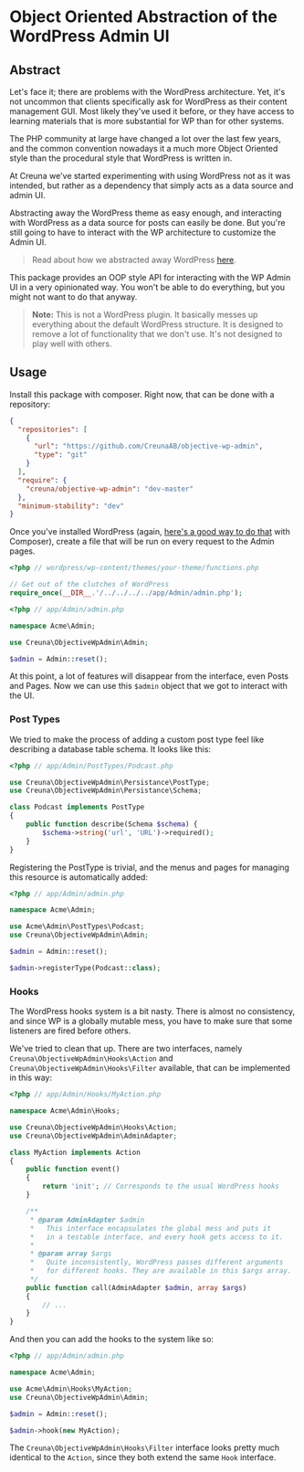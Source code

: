 # Object Oriented Abstraction of the WordPress Admin UI

## Abstract
Let's face it; there are problems with the WordPress architecture. Yet, it's not uncommon
that clients specifically ask for WordPress as their content management GUI. Most likely
they've used it before, or they have access to learning materials that is more
substantial for WP than for other systems.

The PHP community at large have changed a lot over the last few years, and the common
convention nowadays it a much more Object Oriented style than the procedural style
that WordPress is written in.

At Creuna we've started experimenting with using WordPress not as it was intended,
but rather as a dependency that simply acts as a data source and admin UI.

Abstracting away the WordPress theme as easy enough, and interacting with WordPress as
a data source for posts can easily be done. But you're still going to have to interact
with the WP architecture to customize the Admin UI.

> Read about how we abstracted away WordPress [here](https://medium.com/p/95d7a5a7ddd7).

This package provides an OOP style API for interacting with the WP Admin UI in a very
opinionated way. You won't be able to do everything, but you might not want to do that
anyway.

> **Note:** This is not a WordPress plugin. It basically messes up everything about
> the default WordPress structure. It is designed to remove a lot of functionality
> that we don't use. It's not designed to play well with others.

## Usage
Install this package with composer. Right now, that can be done with a repository:

```json
{
  "repositories": [
    {
      "url": "https://github.com/CreunaAB/objective-wp-admin",
      "type": "git"
    }
  ],
  "require": {
    "creuna/objective-wp-admin": "dev-master"
  },
  "minimum-stability": "dev"
}
```

Once you've installed WordPress (again, [here's a good way to do that](https://medium.com/p/95d7a5a7ddd7) with Composer),
create a file that will be run on every request to the Admin pages.

```php
<?php // wordpress/wp-content/themes/your-theme/functions.php

// Get out of the clutches of WordPress
require_once(__DIR__.'/../../../../app/Admin/admin.php');
```

```php
<?php // app/Admin/admin.php

namespace Acme\Admin;

use Creuna\ObjectiveWpAdmin\Admin;

$admin = Admin::reset();
```

At this point, a lot of features will disappear from the interface, even Posts and Pages.
Now we can use this `$admin` object that we got to interact with the UI.

### Post Types
We tried to make the process of adding a custom post type feel like describing a database
table schema. It looks like this:

```php
<?php // app/Admin/PostTypes/Podcast.php

use Creuna\ObjectiveWpAdmin\Persistance\PostType;
use Creuna\ObjectiveWpAdmin\Persistance\Schema;

class Podcast implements PostType
{
    public function describe(Schema $schema) {
        $schema->string('url', 'URL')->required();
    }
}
```

Registering the PostType is trivial, and the menus and pages for managing
this resource is automatically added:

```php
<?php // app/Admin/admin.php

namespace Acme\Admin;

use Acme\Admin\PostTypes\Podcast;
use Creuna\ObjectiveWpAdmin\Admin;

$admin = Admin::reset();

$admin->registerType(Podcast::class);
```

### Hooks
The WordPress hooks system is a bit nasty. There is almost no consistency, and since WP is
a globally mutable mess, you have to make sure that some listeners are fired before others.

We've tried to clean that up. There are two interfaces, namely `Creuna\ObjectiveWpAdmin\Hooks\Action`
and `Creuna\ObjectiveWpAdmin\Hooks\Filter` available, that can be implemented in this way:

```php
<?php // app/Admin/Hooks/MyAction.php

namespace Acme\Admin\Hooks;

use Creuna\ObjectiveWpAdmin\Hooks\Action;
use Creuna\ObjectiveWpAdmin\AdminAdapter;

class MyAction implements Action
{
    public function event()
    {
        return 'init'; // Corresponds to the usual WordPress hooks
    }

    /**
     * @param AdminAdapter $admin
     *   This interface encapsulates the global mess and puts it
     *   in a testable interface, and every hook gets access to it.
     *
     * @param array $args
     *   Quite inconsistently, WordPress passes different arguments
     *   for different hooks. They are available in this $args array.
     */
    public function call(AdminAdapter $admin, array $args)
    {
        // ...
    }
}
```

And then you can add the hooks to the system like so:

```php
<?php // app/Admin/admin.php

namespace Acme\Admin;

use Acme\Admin\Hooks\MyAction;
use Creuna\ObjectiveWpAdmin\Admin;

$admin = Admin::reset();

$admin->hook(new MyAction);
```

The `Creuna\ObjectiveWpAdmin\Hooks\Filter` interface looks pretty much identical
to the `Action`, since they both extend the same `Hook` interface.
